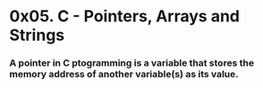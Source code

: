 # 0x05. C - Pointers, Arrays and Strings

### A pointer in C ptogramming is a variable that stores the memory address of another variable(s) as its value.

